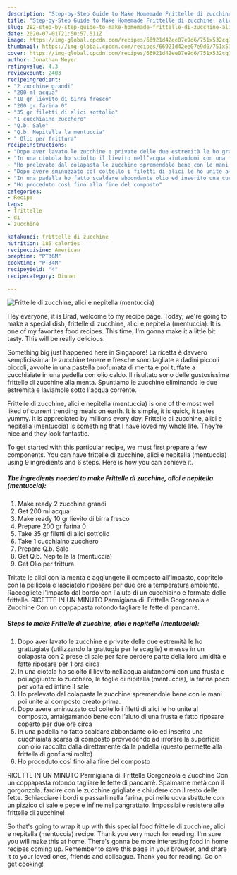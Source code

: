```yaml
---
description: "Step-by-Step Guide to Make Homemade Frittelle di zucchine, alici e nepitella (mentuccia)"
title: "Step-by-Step Guide to Make Homemade Frittelle di zucchine, alici e nepitella (mentuccia)"
slug: 282-step-by-step-guide-to-make-homemade-frittelle-di-zucchine-alici-e-nepitella-mentuccia
date: 2020-07-01T21:50:57.511Z
image: https://img-global.cpcdn.com/recipes/66921d42ee07e9d6/751x532cq70/frittelle-di-zucchine-alici-e-nepitella-mentuccia-recipe-main-photo.jpg
thumbnail: https://img-global.cpcdn.com/recipes/66921d42ee07e9d6/751x532cq70/frittelle-di-zucchine-alici-e-nepitella-mentuccia-recipe-main-photo.jpg
cover: https://img-global.cpcdn.com/recipes/66921d42ee07e9d6/751x532cq70/frittelle-di-zucchine-alici-e-nepitella-mentuccia-recipe-main-photo.jpg
author: Jonathan Meyer
ratingvalue: 4.3
reviewcount: 2403
recipeingredient:
- "2 zucchine grandi"
- "200 ml acqua"
- "10 gr lievito di birra fresco"
- "200 gr farina 0"
- "35 gr filetti di alici sottolio"
- "1 cucchiaino zucchero"
- "Q.b. Sale"
- "Q.b. Nepitella la mentuccia"
- " Olio per frittura"
recipeinstructions:
- "Dopo aver lavato le zucchine e private delle due estremità le ho grattugiate (utilizzando la grattugia per le scaglie) e messe in un colapasta con 2 prese di sale per fare perdere parte della loro umidità e fatte riposare per 1 ora circa"
- "In una ciotola ho sciolto il lievito nell’acqua aiutandomi con una frusta e poi aggiunto: lo zucchero, le foglie di nipitella (mentuccia), la farina poco per volta ed infine il sale"
- "Ho prelevato dal colapasta le zucchine spremendole bene con le mani poi unite al composto creato prima."
- "Dopo avere sminuzzato col coltello i filetti di alici le ho unite al composto, amalgamando bene con l’aiuto di una frusta e fatto riposare coperto per due ore circa"
- "In una padella ho fatto scaldare abbondante olio ed inserito una cucchiaiata scarsa di composto provvedendo ad irrorare la superficie con olio raccolto dalla direttamente dalla padella (questo permette alla frittella di gonfiarsi molto)"
- "Ho proceduto così fino alla fine del composto"
categories:
- Recipe
tags:
- frittelle
- di
- zucchine

katakunci: frittelle di zucchine 
nutrition: 185 calories
recipecuisine: American
preptime: "PT36M"
cooktime: "PT34M"
recipeyield: "4"
recipecategory: Dinner

---
```



![Frittelle di zucchine, alici e nepitella (mentuccia)](https://img-global.cpcdn.com/recipes/66921d42ee07e9d6/751x532cq70/frittelle-di-zucchine-alici-e-nepitella-mentuccia-recipe-main-photo.jpg)

Hey everyone, it is Brad, welcome to my recipe page. Today, we're going to make a special dish, frittelle di zucchine, alici e nepitella (mentuccia). It is one of my favorites food recipes. This time, I'm gonna make it a little bit tasty. This will be really delicious.

Something big just happened here in Singapore! La ricetta è davvero semplicissima: le zucchine tenere e fresche sono tagliate a dadini piccoli piccoli, avvolte in una pastella profumata di menta e poi tuffate a cucchiaiate in una padella con olio caldo. Il risultato sono delle gustosissime frittelle di zucchine alla menta. Spuntiamo le zucchine eliminando le due estremità e laviamole sotto l&#39;acqua corrente.

Frittelle di zucchine, alici e nepitella (mentuccia) is one of the most well liked of current trending meals on earth. It is simple, it is quick, it tastes yummy. It is appreciated by millions every day. Frittelle di zucchine, alici e nepitella (mentuccia) is something that I have loved my whole life. They're nice and they look fantastic.


To get started with this particular recipe, we must first prepare a few components. You can have frittelle di zucchine, alici e nepitella (mentuccia) using 9 ingredients and 6 steps. Here is how you can achieve it.

<!--inarticleads1-->

##### The ingredients needed to make Frittelle di zucchine, alici e nepitella (mentuccia):

1. Make ready 2 zucchine grandi
1. Get 200 ml acqua
1. Make ready 10 gr lievito di birra fresco
1. Prepare 200 gr farina 0
1. Take 35 gr filetti di alici sott’olio
1. Take 1 cucchiaino zucchero
1. Prepare Q.b. Sale
1. Get Q.b. Nepitella la (mentuccia)
1. Get  Olio per frittura


Tritate le alici con la menta e aggiungete il composto all&#39;impasto, copritelo con la pellicola e lasciatelo riposare per due ore a temperatura ambiente. Raccogliete l&#39;impasto dal bordo con l&#39;aiuto di un cucchiaino e formate delle frittelle. RICETTE IN UN MINUTO Parmigiana di. Frittelle Gorgonzola e Zucchine Con un coppapasta rotondo tagliare le fette di pancarrè. 

<!--inarticleads2-->

##### Steps to make Frittelle di zucchine, alici e nepitella (mentuccia):

1. Dopo aver lavato le zucchine e private delle due estremità le ho grattugiate (utilizzando la grattugia per le scaglie) e messe in un colapasta con 2 prese di sale per fare perdere parte della loro umidità e fatte riposare per 1 ora circa
1. In una ciotola ho sciolto il lievito nell’acqua aiutandomi con una frusta e poi aggiunto: lo zucchero, le foglie di nipitella (mentuccia), la farina poco per volta ed infine il sale
1. Ho prelevato dal colapasta le zucchine spremendole bene con le mani poi unite al composto creato prima.
1. Dopo avere sminuzzato col coltello i filetti di alici le ho unite al composto, amalgamando bene con l’aiuto di una frusta e fatto riposare coperto per due ore circa
1. In una padella ho fatto scaldare abbondante olio ed inserito una cucchiaiata scarsa di composto provvedendo ad irrorare la superficie con olio raccolto dalla direttamente dalla padella (questo permette alla frittella di gonfiarsi molto)
1. Ho proceduto così fino alla fine del composto


RICETTE IN UN MINUTO Parmigiana di. Frittelle Gorgonzola e Zucchine Con un coppapasta rotondo tagliare le fette di pancarrè. Spalmarne metà con il gorgonzola. farcire con le zucchine grigliate e chiudere con il resto delle fette. Schiacciare i bordi e passarli nella farina, poi nelle uova sbattute con un pizzico di sale e pepe e infine nel pangrattato. Impossibile resistere alle frittelle di zucchine! 

So that's going to wrap it up with this special food frittelle di zucchine, alici e nepitella (mentuccia) recipe. Thank you very much for reading. I'm sure you will make this at home. There's gonna be more interesting food in home recipes coming up. Remember to save this page in your browser, and share it to your loved ones, friends and colleague. Thank you for reading. Go on get cooking!
